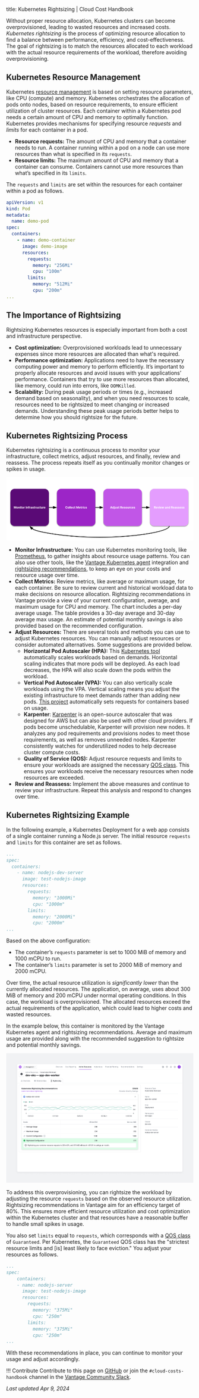 title: Kubernetes Rightsizing | Cloud Cost Handbook

Without proper resource allocation, Kubernetes clusters can become overprovisioned, leading to wasted resources and increased costs. _Kubernetes rightsizing_ is the process of optimizing resource allocation to find a balance between performance, efficiency, and cost-effectiveness. The goal of rightsizing is to match the resources allocated to each workload with the actual resource requirements of the workload, therefore avoiding overprovisioning.

## Kubernetes Resource Management

Kubernetes [resource management](https://kubernetes.io/docs/concepts/configuration/manage-resources-containers/) is based on setting resource parameters, like CPU (compute) and memory. Kubernetes orchestrates the allocation of pods onto nodes, based on resource requirements, to ensure efficient utilization of cluster resources. Each container within a Kubernetes pod needs a certain amount of CPU and memory to optimally function. Kubernetes provides mechanisms for specifying resource _requests_ and _limits_ for each container in a pod.

- **Resource requests:** The amount of CPU and memory that a container needs to run. A container running within a pod on a node can use more resources than what is specified in its `requests`.
- **Resource limits:** The maximum amount of CPU and memory that a container can consume. Containers cannot use more resources than what’s specified in its `limits`.

The `requests` and `limits` are set within the resources for each container within a pod as follows.

```yaml
apiVersion: v1
kind: Pod
metadata:
  name: demo-pod
spec:
  containers:
    - name: demo-container
      image: demo-image
      resources:
        requests:
          memory: "256Mi"
          cpu: "100m"
        limits:
          memory: "512Mi"
          cpu: "200m"
... 
```

## The Importance of Rightsizing

Rightsizing Kubernetes resources is especially important from both a cost and infrastructure perspective.

- **Cost optimization:** Overprovisioned workloads lead to unnecessary expenses since more resources are allocated than what's required.
- **Performance optimization:** Applications need to have the necessary computing power and memory to perform efficiently. It’s important to properly allocate resources and avoid issues with your applications’ performance. Containers that try to use more resources than allocated, like memory, could run into errors, like `OOMKilled`.
- **Scalability:** During peak usage periods or times (e.g., increased demand based on seasonality), and when you need resources to scale, resources need to be rightsized to meet changing or increased demands. Understanding these peak usage periods better helps to determine how you should rightsize for the future.

## Kubernetes Rightsizing Process

Kubernetes rightsizing is a continuous process to monitor your infrastructure, collect metrics, adjust resources, and finally, review and reassess. The process repeats itself as you continually monitor changes or spikes in usage.

![The Kubernetes rightsizing process with four boxes pointing to each other: Monitor Infrastructure, Collect Metrics, Adjust Resources, Review and Reassess. The last box has an arrow that points back to the first.](/img/kubernetes/rightsize-k8s.png)

- **Monitor Infrastructure:** You can use Kubernetes monitoring tools, like [Prometheus](https://prometheus.io/), to gather insights about resource usage patterns. You can also use other tools, like the [Vantage Kubernetes agent](https://docs.vantage.sh/kubernetes_agent) integration and [rightsizing recommendations](https://docs.vantage.sh/cost_recommendations#kubernetes-rightsizing-recommendations), to keep an eye on your costs and resource usage over time.
- **Collect Metrics:** Review metrics, like average or maximum usage, for each container. Be sure to review current and historical workload data to make decisions on resource allocation. Rightsizing recommendations in Vantage provide a view of your current configuration, average, and maximum usage for CPU and memory. The chart includes a per-day average usage. The table provides a 30-day average and 30-day average max usage. An estimate of potential monthly savings is also provided based on the recommended configuration.
- **Adjust Resources:** There are several tools and methods you can use to adjust Kubernetes resources. You can manually adjust resources or consider automated alternatives. Some suggestions are provided below.
    - **Horizontal Pod Autoscaler (HPA):** This [Kubernetes tool](https://kubernetes.io/docs/tasks/run-application/horizontal-pod-autoscale/) automatically scales workloads based on demands. Horizontal scaling indicates that more pods will be deployed. As each load decreases, the HPA will also scale down the pods within the workload.
    - **Vertical Pod Autoscaler (VPA):** You can also vertically scale workloads using the VPA. Vertical scaling means you adjust the existing infrastructure to meet demands rather than adding new pods. [This project](https://github.com/kubernetes/autoscaler/tree/9f87b78df0f1d6e142234bb32e8acbd71295585a/vertical-pod-autoscaler) automatically sets requests for containers based on usage.
    - **Karpenter**: [Karpenter](https://karpenter.sh/) is an open-source autoscaler that was designed for AWS but can also be used with other cloud providers. If pods become unschedulable, Karpenter will provision new nodes. It analyzes any pod requirements and provisions nodes to meet those requirements, as well as removes unneeded nodes. Karpenter consistently watches for underutilized nodes to help decrease cluster compute costs.   
    - **Quality of Service (QOS):** Adjust resource requests and limits to ensure your workloads are assigned the necessary [QOS class](https://kubernetes.io/docs/tasks/configure-pod-container/quality-service-pod/). This ensures your workloads receive the necessary resources when node resources are exceeded.
- **Review and Reassess:** Implement the above measures and continue to review your infrastructure. Repeat this analysis and respond to changes over time.

## Kubernetes Rightsizing Example

In the following example, a Kubernetes Deployment for a web app consists of a single container running a Node.js server. The initial resource `requests` and `limits` for this container are set as follows.

```yaml
...
spec:
  containers:
    - name: nodejs-dev-server
      image: test-nodejs-image
      resources:
        requests:
          memory: "1000Mi"
          cpu: "1000m"
        limits:
          memory: "2000Mi"
          cpu: "2000m"
...
```

Based on the above configuration:

- The container’s `requests` parameter is set to 1000 MiB of memory and 1000 mCPU to run.
- The container’s `limits` parameter is set to 2000 MiB of memory and 2000 mCPU.

Over time, the actual resource utilization is _significantly lower_ than the currently allocated resources. The application, on average, uses about 300 MiB of memory and 200 mCPU under normal operating conditions. In this case, the workload is overprovisioned. The allocated resources exceed the actual requirements of the application, which could lead to higher costs and wasted resources.

In the example below, this container is monitored by the Vantage Kubernetes agent and rightsizing recommendations. Average and maximum usage are provided along with the recommended suggestion to rightsize and potential monthly savings.

![The Kubernetes Rightsizing UI in the Vantage console with a sample recommendation](/img/kubernetes/k8s-rightsizing-ui.png)

To address this overprovisioning, you can rightsize the workload by adjusting the resource `requests` based on the observed resource utilization. Rightsizing recommendations in Vantage aim for an efficiency target of 80%. This ensures more efficient resource utilization and cost optimization within the Kubernetes cluster and that resources have a reasonable buffer to handle small spikes in usage.

You also set `limits` equal to `requests`, which corresponds with a [QOS class](https://kubernetes.io/docs/concepts/workloads/pods/pod-qos/#guaranteed) of `Guaranteed`. Per Kubernetes, the `Guaranteed` QOS class has the "strictest resource limits and [is] least likely to face eviction." You adjust your resources as follows.

```yaml
...
spec:
	containers:
	- name: nodejs-server
	  image: test-nodejs-image
	  resources:
	    requests:
	      memory: "375Mi"
	      cpu: "250m"
	    limits:
	      memory: "375Mi"
	      cpu: "250m"
...
```

With these recommendations in place, you can continue to monitor your usage and adjust accordingly.

!!! Contribute
    Contribute to this page on [GitHub](https://github.com/vantage-sh/handbook) or join the `#cloud-costs-handbook` channel in the [Vantage Community Slack](https://vantage.sh/slack).

_Last updated Apr 9, 2024_
